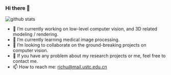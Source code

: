 ### Hi there 👋
![github stats](https://github-readme-stats.vercel.app/api?username=hitachinsk&show_icons=true)

- 🔭 I’m currently working on low-level computer vision, and 3D related modeling / rendering.
- 🌱 I’m currently learning medical image processing.
- 👯 I’m looking to collaborate on the ground-breaking projects on computer vision.
- 💬 If you have any problem about my research projects or me, feel free to contact me.
- 📫 How to reach me: richu@mail.ustc.edu.cn
